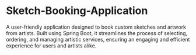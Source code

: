 # Sketch-Booking-Application
A user-friendly application designed to book custom sketches and artwork from artists. Built using Spring Boot, it streamlines the process of selecting, ordering, and managing artistic services, ensuring an engaging and efficient experience for users and artists alike.
